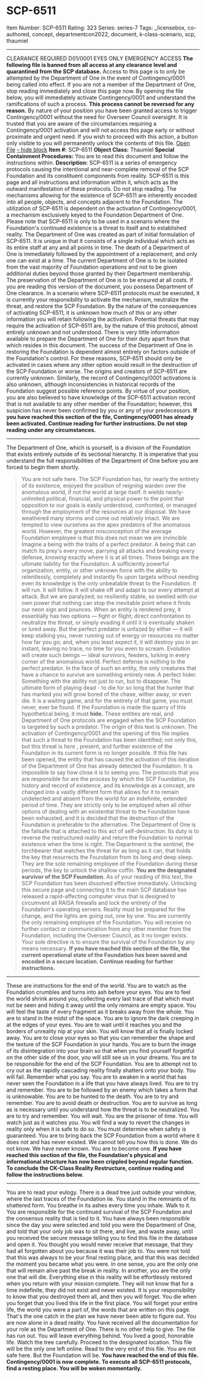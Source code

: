 # SCP-6511
Item Number: SCP-6511
Rating: 323
Series: series-7
Tags: _licensebox, co-authored, concept, departmentcon2022, document, k-class-scenario, scp, thaumiel

---

CLEARANCE REQUIRED
D01/0001 EYES ONLY
EMERGENCY ACCESS
**The following file is banned from all access at any clearance level and quarantined from the SCP database.** Access to this page is to only be attempted by the Department of One in the event of Contingency/0001 being called into effect. If you are not a member of the Department of One, stop reading immediately and close this page now.
By opening the file below, you will immediately activate Contingency/0001 and understand the ramifications of such a process. **This process cannot be reversed for any reason.** By nature of your position you have been granted access to trigger Contingency/0001 without the need for Overseer Council oversight. It is trusted that you are aware of the circumstances requiring a Contingency/0001 activation and will not access this page early or without proximate and urgent need. If you wish to proceed with this action, a button only visible to you will permanently unlock the contents of this file.
[Open File](javascript:;)
[– hide block](javascript:;)
**Item #:** SCP-6511
**Object Class:** Thaumiel
**Special Containment Procedures:** You are to read this document and follow the instructions within.
**Description:** SCP-6511 is a series of emergency protocols causing the intentional and near-complete removal of the SCP Foundation and its constituent components from reality. SCP-6511 is this page and all instructions and information within it, which acts as the outward manifestation of these protocols. Do not stop reading. The mechanisms allowing for the existence of SCP-6511 are inherently encoded into all people, objects, and concepts adjacent to the Foundation. The utilization of SCP-6511 is dependent on the activation of Contingency/0001, a mechanism exclusively keyed to the Foundation Department of One. Please note that SCP-6511 is only to be used in a scenario where the Foundation's continued existence is a threat to itself and to established reality.
The Department of One was created as part of initial formulation of SCP-6511. It is unique in that it consists of a single individual which acts as its entire staff at any and all points in time. The death of a Department of One is immediately followed by the appointment of a replacement, and only one can exist at a time. The current Department of One is to be isolated from the vast majority of Foundation operations and not to be given additional duties beyond those granted by their Department membership. The preservation of the Department of One is to be ensured at all costs.
If you are reading this version of the document, you possess Department of One clearance. In a scenario where SCP-6511 protocols must be executed, it is currently your responsibility to activate the mechanism, neutralize the threat, and restore the SCP Foundation. By the nature of the consequences of activating SCP-6511, it is unknown how much of this or any other information you will retain following the activation. Potential threats that may require the activation of SCP-6511 are, by the nature of this protocol, almost entirely unknown and not understood. There is very little information available to prepare the Department of One for their duty apart from that which resides in this document. The success of the Department of One in restoring the Foundation is dependent almost entirely on factors outside of the Foundation's control. For these reasons, SCP-6511 should only be activated in cases where any other option would result in the destruction of the SCP Foundation or worse.
The origins and creators of SCP-6511 are currently unknown. Similarly, the record of Contingency/0001 activations is also unknown, although inconsistencies in historical records of the Foundation suggest possible reference points. By virtue of your position, you are also believed to have knowledge of the SCP-6511 activation record that is not available to any other member of the Foundation; however, this suspicion has never been confirmed by you or any of your predecessors.
**If you have reached this section of the file, Contingency/0001 has already been activated. Continue reading for further instructions. Do not stop reading under any circumstances.**
* * *
The Department of One, which is yourself, is a division of the Foundation that exists entirely outside of its sectional hierarchy. It is imperative that you understand the full responsibilities of the Department of One before you are forced to begin them shortly.
> You are not safe here.
> The SCP Foundation has, for nearly the entirety of its existence, enjoyed the position of reigning warden over the anomalous world, if not the world at large itself. It wields nearly-unlimited political, financial, and physical power to the point that opposition to our goals is easily understood, confronted, or managed through the employment of the resources at our disposal. We have weathered many storms and come out relatively intact. We are tempted to view ourselves as the apex predators of the anomalous world. However, the greatest misconception of the average Foundation employee is that this does not mean we are _invincible._
> Imagine a being with the traits of a perfect predator. A being that can match its prey's every move, parrying all attacks and breaking every defense, _knowing_ exactly where it is at all times. These beings are the ultimate liability for the Foundation. A sufficiently powerful organization, entity, or other unknown force with the ability to relentlessly, completely and instantly fix upon targets without needing even its knowledge is the only unbeatable threat to the Foundation. It will run. It will follow. It will shake off and adapt to our every attempt at attack. But we are paralyzed; so resiliently stable, so swelled with our own power that nothing can stop the inevitable point where it finds our neon sign and pounces.
> When an entity is rendered prey, it essentially has two options — fight or flight; direct confrontation to neutralize the threat, or simply evading it until it is eventually shaken or lured away. But the perfect predator is unfazed by either — it will keep stalking you, never running out of energy or resources no matter how far you go; and, when you least expect it, it will destroy you in an instant, leaving no trace, no time for you even to scream. Evolution will create such beings — ideal survivors, feeders, lurking in every corner of the anomalous world. Perfect defense is nothing to the perfect predator.
> In the face of such an entity, the only creatures that have a chance to survive are something entirely new. A perfect hider. Something with the ability not just to run, but to disappear. The ultimate form of playing dead - to die for so long that the hunter that has marked you will grow bored of the chase, wither away, or even die. It is a waiting game, and for the entirety of that game, you must never, ever be found. If the Foundation is made the quarry of this hypothetical being, it must **hide.**
> These entities are real, and Department of One protocols are engaged when the SCP Foundation is targeted by such a predator.
The origin of this text is unknown.
The activation of Contingency/0001 and the opening of this file implies that such a threat to the Foundation has been identified; not only this, but this threat is _here_ , present, and further existence of the Foundation in its current form is no longer possible. If this file has been opened, the entity that has caused the activation of this iteration of the Department of One has already detected the Foundation. It is impossible to say how close it is to seeing you.
The protocols that you are responsible for are the process by which the SCP Foundation, its history and record of existence, and its knowledge as a concept, are changed into a vastly different form that allows for it to remain undetected and absent from the world for an indefinite, extended period of time. They are strictly only to be employed when all other options of dealing with an existential threat to the Foundation have been exhausted, and it is decided that the destruction of the Foundation is preferable to the alternative.
The Department of One is the failsafe that is attached to this act of self-destruction. Its duty is to reverse the restructured reality and return the Foundation to normal existence when the time is right. The Department is the sentinel, the torchbearer that watches the threat for as long as it can, that holds the key that resurrects the Foundation from its long and deep sleep. They are the sole remaining employee of the Foundation during these periods, the key to unlock the shallow coffin. **You are the designated survivor of the SCP Foundation.**
As of your reading of this text, the SCP Foundation has been dissolved effective immediately. Unlocking this secure page and connecting it to the main SCP database has released a rapid-affecting computer virus that is designed to circumvent all RAISA firewalls and lock the entirety of the Foundation's operating servers. Reality must be prepared for the change, and the lights are going out, one by one.
You are currently the only remaining employee of the Foundation. You will receive no further contact or communication from any other member from the Foundation, including the Overseer Council, as it no longer exists. Your sole directive is to ensure the survival of the Foundation by any means necessary.
**If you have reached this section of the file, the current operational state of the Foundation has been saved and encoded in a secure location. Continue reading for further instructions.**
* * *
These are instructions for the end of the world.
You are to watch as the Foundation crumbles and turns into ash before your eyes. You are to feel the world shrink around you, collecting every last trace of that which must not be seen and hiding it away until the only remains are empty space. You will feel the taste of every fragment as it breaks away from the whole.
You are to stand in the midst of the space.
You are to ignore the dark creeping in at the edges of your eyes.
You are to wait until it reaches you and the borders of unreality nip at your skin. You will know that all is finally locked away.
You are to close your eyes so that you can remember the shape and the texture of the SCP Foundation in your hands. You are to burn the image of its disintegration into your brain so that when you find yourself forgetful on the other side of the door, you will still see us in your dreams.
You are to be responsible for the end of the SCP Foundation.
You are to attempt not to cry out as the rapidly cascading reality finally shatters onto your body. You will fail.
Remember what you say.
You are to awaken in a world that has never seen the Foundation in a life that you have always lived. You are to try and remember.
You are to be followed by an enemy which takes a form that is unknowable. You are to be hunted to the death. You are to try and remember.
You are to avoid death or destruction. You are to survive as long as is necessary until you understand how the threat is to be neutralized. You are to try and remember.
You will wait. You are the prisoner of time.
You will watch just as it watches you.
You will find a way to revert the changes in reality only when it is safe to do so. You must determine when safety is guaranteed. You are to bring back the SCP Foundation from a world where it does not and has never existed. We cannot tell you how this is done. We do not know. We have never known.
You are to become one.
**If you have reached this section of the file, the Foundation's physical and informational structure has now been crippled beyond regular function. To conclude the CK-Class Reality Restructure, continue reading and follow the instructions below.**
* * *
You are to read your eulogy.
There is a dead tree just outside your window, where the last traces of the Foundation lie. You stand in the remnants of its shattered form. You breathe in its ashes every time you inhale.
Walk to it.
You are responsible for the continued survival of the SCP Foundation and the consensus reality that is tied to it. You have always been responsible since the day you were selected and told you were the Department of One, and told that your only job was to sit there, and live, and waste away, until you received the secure message telling you to find this file in the database and open it. You thought you would never receive that message, that they had all forgotten about you because it was their job to. You were not told that this was always to be your final resting place, and that this was decided the moment you became what you were.
In one sense, you are the only one that will remain alive past the break in reality. In another, you are the only one that will die. Everything else in this reality will be effortlessly restored when you return with your mission complete. They will not know that for a time indefinite, they did not exist and never existed. It is your responsibility to know that you destroyed them all, and then you will forget. You die when you forget that you lived this life in the first place. You will forget your entire life, the world you were a part of, the words that are written on this page. That's the one catch in the plan we have never been able to figure out.
You are now alone in a dead reality. You have received all the documentation for your role as the Department of One. There is no other help to give. The file has run out.
You will leave everything behind. You lived a good, honorable life.
Watch the tree carefully.
Proceed to the designated location. This file will be the only one left online.
Read to the very end of this file.
You are not safe here.
But the Foundation will be.
**You have reached the end of this file. Contingency/0001 is now complete. To execute all SCP-6511 protocols, find a resting place. You will be woken momentarily.**
  
  